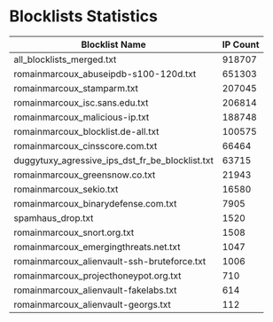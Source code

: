 # Blocklists Statistics
| Blocklist Name | IP Count |
|----|----|
| all_blocklists_merged.txt | 918707 |
| romainmarcoux_abuseipdb-s100-120d.txt | 651303 |
| romainmarcoux_stamparm.txt | 207045 |
| romainmarcoux_isc.sans.edu.txt | 206814 |
| romainmarcoux_malicious-ip.txt | 188748 |
| romainmarcoux_blocklist.de-all.txt | 100575 |
| romainmarcoux_cinsscore.com.txt | 66464 |
| duggytuxy_agressive_ips_dst_fr_be_blocklist.txt | 63715 |
| romainmarcoux_greensnow.co.txt | 21943 |
| romainmarcoux_sekio.txt | 16580 |
| romainmarcoux_binarydefense.com.txt | 7905 |
| spamhaus_drop.txt | 1520 |
| romainmarcoux_snort.org.txt | 1508 |
| romainmarcoux_emergingthreats.net.txt | 1047 |
| romainmarcoux_alienvault-ssh-bruteforce.txt | 1006 |
| romainmarcoux_projecthoneypot.org.txt | 710 |
| romainmarcoux_alienvault-fakelabs.txt | 614 |
| romainmarcoux_alienvault-georgs.txt | 112 |

